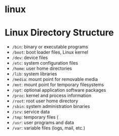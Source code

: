 
# linux

# Linux Directory Structure

- `/bin`: binary or executable programs
- `/boot`: boot loader files, Linux kernel
- `/dev`: device files
- `/etc`: system configuration files
- `/home`: user home directories
- `/lib`: system libraries
- `/media`: mount point for removable media
- `/mnt`: mount point for temporary filesystems
- `/opt`: optional application software packages
- `/proc`: kernel and process information
- `/root`: root user home directory
- `/sbin`: system administration binaries
- `/srv`: service data
- `/tmp`: temporary files (
- `/usr`: user programs and data
- `/var`: variable files (logs, mail, etc.)
